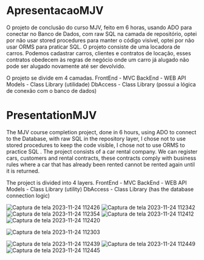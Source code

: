 # ApresentacaoMJV

O projeto de conclusão do curso MJV, feito em 6 horas, usando ADO para conectar no Banco de Dados, com raw SQL na camada de repositório, optei por não usar stored procedures para manter o código visível, optei por não usar ORMS para praticar SQL.
O projeto consiste de uma locadora de carros.
Podemos cadastrar carros, clientes e contratos de locação, esses contratos obedecem às regras de negócio onde um carro já alugado não pode ser alugado novamente até ser devolvido.

O projeto se divide em 4 camadas.
FrontEnd - MVC
BackEnd - WEB API
Models - Class Library (utilidade)
DbAccess - Class Library (possui a lógica de conexão com o banco de dados)

# PresentationMJV

The MJV course completion project, done in 6 hours, using ADO to connect to the Database, with raw SQL in the repository layer, I chose not to use stored procedures to keep the code visible, I chose not to use ORMS to practice SQL .
The project consists of a car rental company.
We can register cars, customers and rental contracts, these contracts comply with business rules where a car that has already been rented cannot be rented again until it is returned.

The project is divided into 4 layers.
FrontEnd - MVC
BackEnd - WEB API
Models - Class Library (utility)
DbAccess - Class Library (has the database connection logic)

![Captura de tela 2023-11-24 112426](https://github.com/rodrigo-travessa/ApresentacaoMJV/assets/90840099/3f7fb7cc-1e21-4991-86d8-c8a675dbfaba)
![Captura de tela 2023-11-24 112342](https://github.com/rodrigo-travessa/ApresentacaoMJV/assets/90840099/e6b1547d-2ff6-4ea1-b551-2680ff6657de)
![Captura de tela 2023-11-24 112354](https://github.com/rodrigo-travessa/ApresentacaoMJV/assets/90840099/45ce9cdd-8d8a-4332-9cf4-6bb6df7fa804)
![Captura de tela 2023-11-24 112412](https://github.com/rodrigo-travessa/ApresentacaoMJV/assets/90840099/42ea4658-f733-4a30-861a-93465ffd7923)
![Captura de tela 2023-11-24 112420](https://github.com/rodrigo-travessa/ApresentacaoMJV/assets/90840099/bf5c4460-997f-4282-9f9e-05752f195ad5)

![Captura de tela 2023-11-24 112303](https://github.com/rodrigo-travessa/ApresentacaoMJV/assets/90840099/60287493-f872-439f-90e5-22cdbb659590)

![Captura de tela 2023-11-24 112439](https://github.com/rodrigo-travessa/ApresentacaoMJV/assets/90840099/e3965ebe-5ff4-40ff-b83a-039611a59973)
![Captura de tela 2023-11-24 112449](https://github.com/rodrigo-travessa/ApresentacaoMJV/assets/90840099/7a78ff60-f715-4ac7-ae0c-31b2f47ce2cc)
![Captura de tela 2023-11-24 112445](https://github.com/rodrigo-travessa/ApresentacaoMJV/assets/90840099/617f19d6-1480-4f5c-b494-8658788dd79c)
